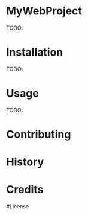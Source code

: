 # MyWebProject
TODO:

# Installation
TODO:

# Usage
TODO:

# Contributing

# History

# Credits

#License
